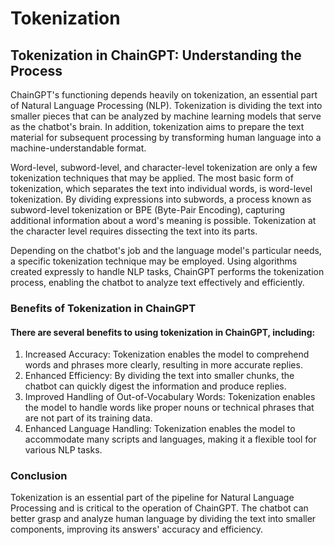 # Tokenization

## Tokenization in ChainGPT: Understanding the Process

ChainGPT's functioning depends heavily on tokenization, an essential part of Natural Language Processing (NLP). Tokenization is dividing the text into smaller pieces that can be analyzed by machine learning models that serve as the chatbot's brain. In addition, tokenization aims to prepare the text material for subsequent processing by transforming human language into a machine-understandable format.

Word-level, subword-level, and character-level tokenization are only a few tokenization techniques that may be applied. The most basic form of tokenization, which separates the text into individual words, is word-level tokenization. By dividing expressions into subwords, a process known as subword-level tokenization or BPE (Byte-Pair Encoding), capturing additional information about a word's meaning is possible. Tokenization at the character level requires dissecting the text into its parts.

Depending on the chatbot's job and the language model's particular needs, a specific tokenization technique may be employed. Using algorithms created expressly to handle NLP tasks, ChainGPT performs the tokenization process, enabling the chatbot to analyze text effectively and efficiently.



### Benefits of Tokenization in ChainGPT

#### There are several benefits to using tokenization in ChainGPT, including:

1. Increased Accuracy: Tokenization enables the model to comprehend words and phrases more clearly, resulting in more accurate replies.&#x20;
2. Enhanced Efficiency: By dividing the text into smaller chunks, the chatbot can quickly digest the information and produce replies.&#x20;
3. Improved Handling of Out-of-Vocabulary Words: Tokenization enables the model to handle words like proper nouns or technical phrases that are not part of its training data.&#x20;
4. Enhanced Language Handling: Tokenization enables the model to accommodate many scripts and languages, making it a flexible tool for various NLP tasks.



### Conclusion

Tokenization is an essential part of the pipeline for Natural Language Processing and is critical to the operation of ChainGPT. The chatbot can better grasp and analyze human language by dividing the text into smaller components, improving its answers' accuracy and efficiency.
